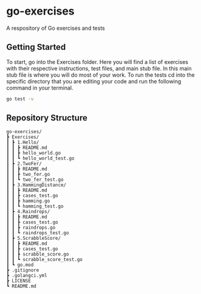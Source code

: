 # go-exercises

A respository of Go exercises and tests

## Getting Started

To start, go into the Exercises folder. Here you will find a list of exercises with their respective instructions, test files, and main stub file. In this main stub file is where you will do most of your work. To run the tests cd into the specific directory that you are editing your code and run the following command in your terminal.  

```bash
go test -v 
```

## Repository Structure

```text
go-exercises/
┣ Exercises/
┃ ┣ 1.Hello/
┃ ┃ ┣ README.md
┃ ┃ ┣ hello_world.go
┃ ┃ ┗ hello_world_test.go
┃ ┣ 2.TwoFer/
┃ ┃ ┣ README.md
┃ ┃ ┣ two_fer.go
┃ ┃ ┗ two_fer_test.go
┃ ┣ 3.HammingDistance/
┃ ┃ ┣ README.md
┃ ┃ ┣ cases_test.go
┃ ┃ ┣ hamming.go
┃ ┃ ┗ hamming_test.go
┃ ┣ 4.Raindrops/
┃ ┃ ┣ README.md
┃ ┃ ┣ cases_test.go
┃ ┃ ┣ raindrops.go
┃ ┃ ┗ raindrops_test.go
┃ ┣ 5.ScrabbleScore/
┃ ┃ ┣ README.md
┃ ┃ ┣ cases_test.go
┃ ┃ ┣ scrabble_score.go
┃ ┃ ┗ scrabble_score_test.go
┃ ┗ go.mod
┣ .gitignore
┣ .golangci.yml
┣ LICENSE
┗ README.md
```
